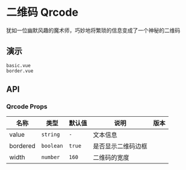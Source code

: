 # 二维码 Qrcode

犹如一位幽默风趣的魔术师，巧妙地将繁琐的信息变成了一个神秘的二维码

## 演示

```demo
basic.vue
border.vue
```

## API

### Qrcode Props

| 名称     | 类型      | 默认值 | 说明               | 版本 |
| -------- | --------- | ------ | ------------------ | ---- |
| value    | `string`  | `-`    | 文本信息           |      |
| bordered | `boolean` | `true` | 是否显示二维码边框 |      |
| width    | `number`  | `160`  | 二维码的宽度       |
